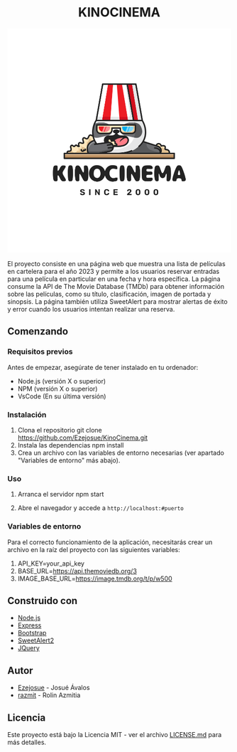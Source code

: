 <div align=center> 
 <h1> KINOCINEMA </h1>
 <img src="resources/Pastel Tosca Simple Unique Cinema Logo2.svg"> 
</div>


El proyecto consiste en una página web que muestra una lista de películas en cartelera para el año 2023 y permite a los usuarios reservar entradas para una película en particular en una fecha y hora específica. La página consume la API de The Movie Database (TMDb) para obtener información sobre las películas, como su título, clasificación, imagen de portada y sinopsis. La página también utiliza SweetAlert para mostrar alertas de éxito y error cuando los usuarios intentan realizar una reserva.

## Comenzando

### Requisitos previos

Antes de empezar, asegúrate de tener instalado en tu ordenador:

- Node.js (versión X o superior)
- NPM (versión X o superior)
- VsCode (En su última versión)

### Instalación

1. Clona el repositorio
   git clone https://github.com/Ezejosue/KinoCinema.git
2. Instala las dependencias
   npm install
3. Crea un archivo con las variables de entorno necesarias (ver apartado "Variables de entorno" más abajo).

### Uso

1. Arranca el servidor
   npm start

2. Abre el navegador y accede a `http://localhost:#puerto`

### Variables de entorno

Para el correcto funcionamiento de la aplicación, necesitarás crear un archivo en la raíz del proyecto con las siguientes variables:

1. API_KEY=your_api_key
2. BASE_URL=https://api.themoviedb.org/3
3. IMAGE_BASE_URL=https://image.tmdb.org/t/p/w500

## Construido con

- [Node.js](https://nodejs.org/)
- [Express](https://expressjs.com/)
- [Bootstrap](https://getbootstrap.com/)
- [SweetAlert2](https://sweetalert2.github.io/)
- [JQuery](https://jquery.com/)


## Autor

- [Ezejosue](https://github.com/Ezejosue) - Josué Ávalos
- [razmit](https://github.com/razmit) - Rolin Azmitia

## Licencia

Este proyecto está bajo la Licencia MIT - ver el archivo [LICENSE.md](https://github.com/Ezejosue/KinoCinema/blob/main/LICENSE) para más detalles.
